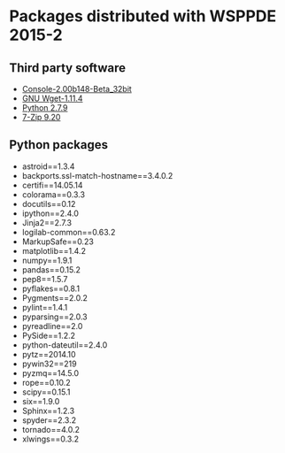 # Packages distributed with WSPPDE 2015-2

## Third party software
- [Console-2.00b148-Beta_32bit](http://sourceforge.net/projects/console/files/)
- [GNU Wget-1.11.4](http://www.gnu.org/software/wget/)
- [Python 2.7.9](https://www.python.org/downloads/)
- [7-Zip 9.20](http://www.7-zip.org/)

## Python packages
- astroid==1.3.4
- backports.ssl-match-hostname==3.4.0.2
- certifi==14.05.14
- colorama==0.3.3
- docutils==0.12
- ipython==2.4.0
- Jinja2==2.7.3
- logilab-common==0.63.2
- MarkupSafe==0.23
- matplotlib==1.4.2
- numpy==1.9.1
- pandas==0.15.2
- pep8==1.5.7
- pyflakes==0.8.1
- Pygments==2.0.2
- pylint==1.4.1
- pyparsing==2.0.3
- pyreadline==2.0
- PySide==1.2.2
- python-dateutil==2.4.0
- pytz==2014.10
- pywin32==219
- pyzmq==14.5.0
- rope==0.10.2
- scipy==0.15.1
- six==1.9.0
- Sphinx==1.2.3
- spyder==2.3.2
- tornado==4.0.2
- xlwings==0.3.2